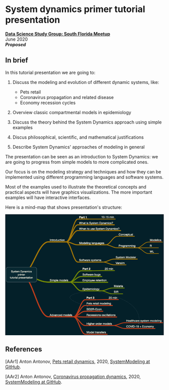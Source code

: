 # System dynamics primer tutorial presentation
**[Data Science Study Group: South Florida Meetup](https://www.meetup.com/Data-Science-Study-Group-South-Florida)**   
June 2020   
***Proposed***

## In brief

In this tutorial presentation we are going to:

1. Discuss the modeling and evolution of different dynamic systems, like:
   - Pets retail
   - Coronavirus propagation and related disease
   - Economy recession cycles

2. Overview classic compartmental models in epidemiology

3. Discuss the theory behind the System Dynamics approach using simple examples

4. Discus philosophical, scientific, and mathematical justifications

5. Describe System Dynamics' approaches of modeling in general

The presentation can be seen as an introduction to System Dynamics: we are going to progress from simple models to more complicated ones.

Our focus is on the modeling strategy and techniques and how they can be implemented using different programming languages and software systems. 

Most of the examples used to illustrate the theoretical concepts and practical aspects will have graphics visualizations. 
The more important examples will have interactive interfaces.

Here is a mind-map that shows presentation's structure:

![](./Presentation-aids/System-Dynamics-primer-tutorial-presentation.png)

## References

\[AAr1\] Anton Antonov, 
[Pets retail dynamics](../../Projects/Pets-retail-dynamics), 
2020,
[SystemModeling at GitHub](https://github.com/antononcube/SystemModeling).
 
\[AAr2\] Anton Antonov, 
[Coronavirus propagation dynamics](../../Projects/Coronavirus-propagation-dynamics), 
2020,
[SystemModeling at GitHub](https://github.com/antononcube/SystemModeling).
 
